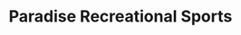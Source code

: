 ---
title: "Paradise Recreational Sports"
url: /paradise/paradise-recreational-sports/
shop: convenience
---